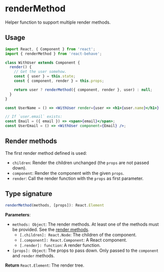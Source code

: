 <!--
  THIS FILE WAS GENERATED!
  Don't make any changes in it, update src/core/renderMethod.js instead.
-->

# renderMethod

Helper function to support multiple render methods.

## Usage

```jsx
import React, { Component } from 'react';
import { renderMethod } from 'react-behave';

class WithUser extends Component {
  render() {
    // Get the user somehow.
    const { user } = this.state;
    const { component, render } = this.props;

    return user ? renderMethod({ component, render }, user) : null;
  }
}

const UserName = () => <WithUser render={user => <h1>{user.name}</h1>} />;

// If `user.email` exists:
const Email = ({ email }) => <span>{email}</span>;
const UserEmail = () => <WithUser component={Email} />;
```

## Render methods

The first render method defined is used:

- `children`: Render the children unchanged (the `props` are not passed down).
- `component`: Render the component with the given `props`.
- `render`: Call the render function with the `props` as first parameter.

## Type signature

```js
renderMethod(methods, [props]): React.Element
```

**Parameters**:

- `methods: Object`: The render methods. At least one of the methods must be provided. See the [render methods](#render-methods).
  - `[.children]: React.Node`: The children of the component.
  - `[.component]: React.Component`: A React component.
  - `[.render]: function`: A render function.
- `[props]: Object`: The props to pass down. Only passed to the `component` and `render` methods.

**Return** `React.Element`: The render tree.
